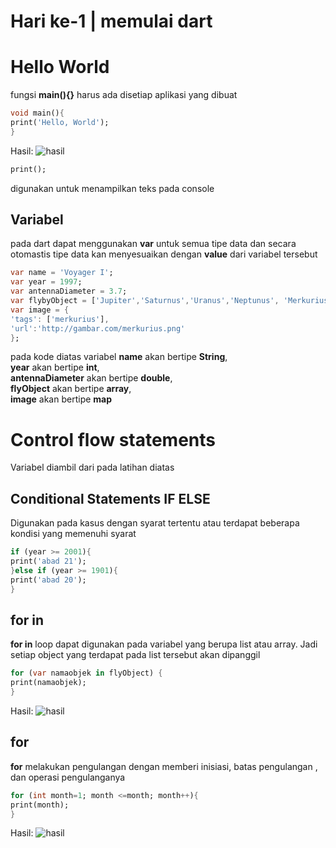 # Hari ke-1 | memulai dart
# Hello World

fungsi **main(){}** harus ada disetiap aplikasi yang dibuat
```dart
void main(){
print('Hello, World');
}
```
Hasil:
![hasil](gambar/gambar.png)

```dart
print();
``` 
digunakan untuk menampilkan teks pada console
## Variabel
pada dart dapat menggunakan **var** untuk semua tipe data dan secara otomastis tipe data kan menyesuaikan dengan **value** dari variabel tersebut

```dart
var name = 'Voyager I';
var year = 1997;
var antennaDiameter = 3.7;
var flybyObject = ['Jupiter','Saturnus','Uranus','Neptunus', 'Merkurius'];
var image = {
'tags': ['merkurius'],
'url':'http://gambar.com/merkurius.png'
};
```
pada kode diatas variabel
**name** akan bertipe **String**, <br />
**year** akan bertipe **int**, <br />
**antennaDiameter** akan bertipe **double**, <br />
**flyObject** akan bertipe **array**, <br />
**image** akan bertipe **map** <br />

# Control flow statements

Variabel diambil dari pada latihan diatas

## Conditional Statements IF ELSE ##
Digunakan pada kasus dengan syarat tertentu atau terdapat beberapa kondisi yang memenuhi syarat

```dart
if (year >= 2001){
print('abad 21');
}else if (year >= 1901){
print('abad 20');
}
```

## for in

**for in** loop dapat digunakan pada variabel yang berupa list atau array.
Jadi setiap object yang terdapat pada list tersebut akan dipanggil
```dart
for (var namaobjek in flyObject) {
print(namaobjek);
}
```

Hasil:
![hasil](http://gambar.com/gambar.png)

## for
**for** melakukan pengulangan dengan memberi inisiasi, batas pengulangan , dan operasi pengulanganya

```dart
for (int month=1; month <=month; month++){
print(month);
}
```

Hasil:
![hasil](http://gambar.com/gambar.png)
